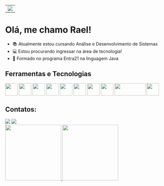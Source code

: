 <div align="center">
  <table>
      <td><img src="https://miro.medium.com/v2/resize:fit:640/format:webp/1*Q5_t-R0xRs07wW1Kf8rCSw.gif"></td>
  </table>
</div> 

# Olá, me chamo Rael!

- 📚 Atualmente estou cursando Análise e Desenvolvimento de Sistemas
- 💻 Estou procurando ingressar na área de tecnologia!
- 📂 Formado no programa Entra21 na linguagem Java

## Ferramentas e Tecnologias

<div> 
<img loading="lazy" src="https://cdn.jsdelivr.net/gh/devicons/devicon/icons/java/java-original-wordmark.svg" width="40" height="40"/>
<img loading="lazy" src="https://cdn.jsdelivr.net/gh/devicons/devicon/icons/mysql/mysql-original-wordmark.svg" width="40" height="40"/>
<img loading="lazy" src="https://cdn.jsdelivr.net/gh/devicons/devicon/icons/html5/html5-original-wordmark.svg" width="40" height="40"/>
<img loading="lazy" src="https://cdn.jsdelivr.net/gh/devicons/devicon/icons/css3/css3-original-wordmark.svg" width="40" height="40"/>
<img loading="lazy" src="https://cdn.jsdelivr.net/gh/devicons/devicon/icons/javascript/javascript-original.svg" width="40" height="40"/>
<img loading="lazy" src="https://cdn.jsdelivr.net/gh/devicons/devicon/icons/bootstrap/bootstrap-original.svg" width="40" height="40"/>
<img loading="lazy" src="https://cdn.jsdelivr.net/gh/devicons/devicon/icons/spring/spring-original-wordmark.svg" width="40" height="40"/>
<img loading="lazy" src="https://user-images.githubusercontent.com/7853266/44114706-9c72dd08-9fd1-11e8-8d9d-6d9d651c75ad.png" width="40" height="40"/>
<img loading="lazy" src="https://upload.wikimedia.org/wikipedia/commons/thumb/c/ca/MariaDB_colour_logo.svg/2560px-MariaDB_colour_logo.svg.png" width="100" height="40"/> 
<img loading="lazy" src="https://cdn.jsdelivr.net/gh/devicons/devicon/icons/docker/docker-original-wordmark.svg" width="40" height="40"/>
</div>

## Contatos:

<div>
<a href = "mailto:schwartzraelh@gmail.com"><img loading="lazy" src="https://img.shields.io/badge/Gmail-D14836?style=for-the-badge&logo=gmail&logoColor=white" target="_blank"></a>
<a href="https://www.linkedin.com/in/rael-henrique-schwartz-5589bb208/" target="_blank"><img loading="lazy" src="https://img.shields.io/badge/-LinkedIn-%230077B5?style=for-the-badge&logo=linkedin&logoColor=white" target="_blank"></a>   
</div>       

<div>
<a href="https://github.com/Raelhs">
<img loading="lazy" height="180em" src="https://github-readme-stats.vercel.app/api/top-langs/?username=Raelhs&layout=compact&langs_count=7&theme=dracula"/>
<img loading="lazy" height="180em" src="https://github-readme-stats.vercel.app/api?username=Raelhs&show_icons=true&theme=dracula&include_all_commits=true&count_private=true"/>
</div>


          

